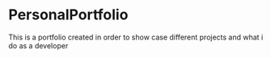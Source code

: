 # PersonalPortfolio
This is a portfolio created in order to show case different projects and what i do as a developer
